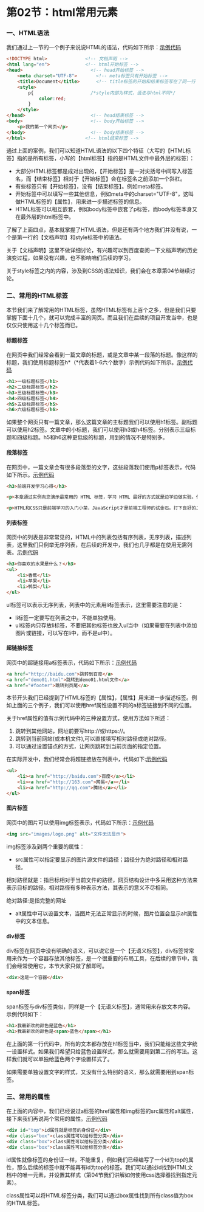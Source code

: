 # 第02节：html常用元素

### 一、HTML语法

我们通过上一节的一个例子来说说HTML的语法，代码如下所示：[示例代码](https://github.com/xiaozhoulee/xiaozhou-examples/tree/master/01-网页重构/第02节：HTML常用元素/demo01.html)

``` html
<!DOCTYPE html>              <!-- 文档声明 -->
<html lang="en">             <!-- html开始标签 -->
<head>                         <!-- head开始标签 -->
    <meta charset="UTF-8">       <!-- meta标签只有开始标签 -->
    <title>Document</title>      <!-- title标签的开始和结束标签写在了同一行 -->
    <style>                      
		p{                     /*style内部为样式，语法与html不同*/
			color:red;
		}
	</style>
</head>                        <!-- head结束标签 -->
<body>                         <!-- body开始标签 -->
    <p>我的第一个网页</p>
</body>                        <!-- body结束标签 -->
</html>                      <!-- html结束标签 -->
```

通过上面的案例，我们可以知道HTML语法的以下四个特征（大写的【HTML标签】指的是所有标签，小写的【html标签】指的是HTML文件中最外层的标签）：

* 大部分HTML标签都是成对出现的，【开始标签】是一对尖括号中间写入标签名，而【结束标签】相对于【开始标签】会在标签名之前添加一个斜杠。
* 有些标签只有【开始标签】，没有【结束标签】。例如meta标签。
* 开始标签中可以填写一些其他信息，例如meta中的charset="UTF-8"，这叫做HTML标签的【属性】，用来进一步描述标签的信息。
* HTML标签可以相互嵌套，例如body标签中嵌套了p标签，而body标签本身又在最外层的html标签中。

了解了上面四点，基本就掌握了HTML语法，但是还有两个地方我们并没有说，一个是第一行的【文档声明】和style标签中的语法。

关于【文档声明】这里不做详细讨论，有兴趣可以到百度查阅一下文档声明的历史演变过程，如果没有兴趣，也不影响咱们后续的学习。

关于style标签之内的内容，涉及到CSS的语法知识，我们会在本章第04节继续讨论。

### 二、常用的HTML标签

本节我们来了解常用的HTML标签，虽然HTML标签有上百个之多，但是我们只要掌握下面十几个，就可以完成丰富的网页。而且我们在后续的项目开发当中，也是仅仅只使用这十几个标签而已。

#### 标题标签

在网页中我们经常会看到一篇文章的标题，或是文章中某一段落的标题。像这样的标题，我们使用标题标签h*（*代表着1-6六个数字）示例代码如下所示。[示例代码](https://github.com/xiaozhoulee/xiaozhou-examples/tree/master/01-网页重构/第02节：HTML常用元素/demo02.html)

``` html
<h1>一级标题标签</h1>
<h2>二级标题标签</h2>
<h3>三级标题标签</h3>
<h4>四级标题标签</h4>
<h5>五级标题标签</h5>
<h6>六级标题标签</h6>
```

如果整个网页只有一篇文章，那么这篇文章的主标题我们可以使用h1标签。副标题可以使用h2标签。文章中的小标题，我们可以使用h3或h4标签。分别表示三级标题和四级标题。h5和h6这种更低级的标题，用到的情况不是特别多。

#### 段落标签

在网页中，一篇文章会有很多段落型的文字，这些段落我们使用p标签表示，代码如下所示。[示例代码](https://github.com/xiaozhoulee/xiaozhou-examples/tree/master/01-网页重构/第02节：HTML常用元素/demo03.html)

``` html
<h3>前端开发学习心得</h3>

<p>本章通过实例向您演示最常用的 HTML 标签，学习 HTML 最好的方式就是边学边做实验。代码写得多永远比看得多更重要，不断地练习才能不断地成长！</p>

<p>HTML和CSS只是前端学习的入门小菜，JavaScript才是前端工程师的试金石。打下良好的JavaScript基础，才能在后续的学习中得心应手。</p>
```

#### 列表标签

网页中的列表是非常常见的，HTML中的列表包括有序列表，无序列表，描述列表，这里我们只例举无序列表，在后续的开发中，我们也几乎都是在使用无需列表。[示例代码](https://github.com/xiaozhoulee/xiaozhou-examples/tree/master/01-网页重构/第02节：HTML常用元素/demo04.html)

``` html
<h3>你喜欢的水果是什么？</h3>
<ul>
    <li>香蕉</li>
    <li>苹果</li>
    <li>鸭梨</li>
</ul>
```

ul标签可以表示无序列表，列表中的元素用li标签表示，这里需要注意的是：

* li标签一定要写在列表之中，不能单独使用。
* ul标签内只存放li标签，不要把其他标签也放入ul当中（如果需要在列表中添加图片或链接，可以写在li中，而不是ul中）。

#### 超链接标签

网页中的超链接用a标签表示，代码如下所示：[示例代码](https://github.com/xiaozhoulee/xiaozhou-examples/tree/master/01-网页重构/第02节：HTML常用元素/demo05.html)

``` html
<a href="http://baidu.com">跳转到百度</a>
<a href="demo01.html">跳转到demo01.html文件</a>
<a href="#footer">跳转到页尾</a>
```

本节开头我们已经提到了HTML标签的【属性】，【属性】用来进一步描述标签。例如上面的三个例子，我们可以使用href属性设置不同的a标签链接到不同的位置。

关于href属性的值有示例代码中的三种设置方式，使用方法如下所述：

1. 跳转到其他网站，网址前要写http://或https://。
2. 跳转到当前网站(或本机文件),可以直接填写相对路径或绝对路径。
3. 可以通过设置锚点的方式，让网页跳转到当前页面的指定位置。

在实际开发中，我们经常会将超链接放在列表中，代码如下:[示例代码](https://github.com/xiaozhoulee/xiaozhou-examples/tree/master/01-网页重构/第02节：HTML常用元素/demo06.html)

``` html
<ul>
    <li><a href="http://baidu.com">百度</a></li>
    <li><a href="http://163.com">网易</a></li>
    <li><a href="http://qq.com">腾讯</a></li>
</ul>
```

#### 图片标签

网页中的图片可以使用img标签表示，代码如下所示：[示例代码](https://github.com/xiaozhoulee/xiaozhou-examples/tree/master/01-网页重构/第02节：HTML常用元素/demo07.html)

``` html
<img src="images/logo.png" alt="文件无法显示">
```

img标签涉及到两个重要的属性：

* src属性可以指定要显示的图片源文件的路径；路径分为绝对路径和相对路径。

相对路径就是：指目标相对于当前文件的路径，网页结构设计中多采用这种方法来表示目标的路径。相对路径有多种表示方法，其表示的意义不尽相同。

绝对路径:是指完整的网址
* alt属性中可以设置文本，当图片无法正常显示的时候，图片位置会显示alt属性中的文本信息。

#### div标签

div标签在网页中没有明确的语义，可以说它是一个【无语义标签】，div标签常常用来作为一个容器存放其他标签，是一个很重要的布局工具，在后续的章节中，我们会经常使用它，本节大家只做了解即可。

``` html
<div>这是一个容器</div>
```

#### span标签

span标签与div标签类似，同样是一个【无语义标签】，通常用来存放文本内容。示例代码如下：

``` html
<h1>我最新欢的颜色是蓝色</h1>
<h1>我最新欢的颜色是<span>蓝色</span></h1>
```

在上面的第一行代码中，所有的文本都存放在h1标签当中，我们只能给这些文字统一设置样式。如果我们希望只给蓝色设置样式，那么就需要用到第二行的写法。这样我们就可以单独给蓝色两个字设置样式了。

如果需要单独设置文字的样式，又没有什么特别的语义，那么就需要用到span标签。

### 三、常用的属性

在上面的内容中，我们已经说过a标签的href属性和img标签的src属性和alt属性，接下来我们再说两个常用的属性。[示例代码](https://github.com/xiaozhoulee/xiaozhou-examples/tree/master/01-网页重构/第02节：HTML常用元素/demo08.html)

``` html
<div id="top">id属性就是标签的身份证</div>
<div class="box">class属性可以给标签分类</div>
<div class="box">class属性可以给标签分类</div>
<div class="box">class属性可以给标签分类</div>
```

id属性就像标签的身份证一样，不能重复，例如我们已经编写了一个id为top的属性，那么后续的标签中就不能再有id为top的标签。我们可以通过id找到HTML文档中的唯一元素，并设置其样式（第04节我们讲解如何使用css选择器找到指定元素）。

class属性可以将HTML标签分类，我们可以通过box属性找到所有class值为box的HTML标签。

